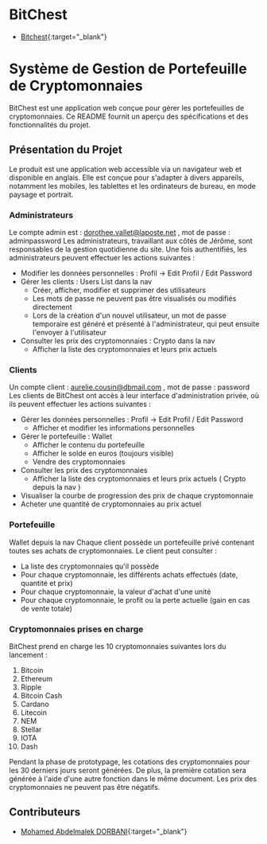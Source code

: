 # BitChest
- [Bitchest](https://dorbani.alwaysdata.net){:target="_blank"}
# Système de Gestion de Portefeuille de Cryptomonnaies

BitChest est une application web conçue pour gérer les portefeuilles de cryptomonnaies. Ce README fournit un aperçu des spécifications et des fonctionnalités du projet.

## Présentation du Projet

Le produit est une application web accessible via un navigateur web et disponible en anglais. Elle est conçue pour s'adapter à divers appareils, notamment les mobiles, les tablettes et les ordinateurs de bureau, en mode paysage et portrait.

### Administrateurs
Le compte admin est : dorothee.vallet@laposte.net , mot de passe : adminpassword 
Les administrateurs, travaillant aux côtés de Jérôme, sont responsables de la gestion quotidienne du site. Une fois authentifiés, les administrateurs peuvent effectuer les actions suivantes :

- Modifier les données personnelles : Profil -> Edit Profil / Edit Password
- Gérer les clients : Users List dans la nav
  - Créer, afficher, modifier et supprimer des utilisateurs
  - Les mots de passe ne peuvent pas être visualisés ou modifiés directement
  - Lors de la création d'un nouvel utilisateur, un mot de passe temporaire est généré et présenté à l'administrateur, qui peut ensuite l'envoyer à l'utilisateur
- Consulter les prix des cryptomonnaies : Crypto dans la nav
  - Afficher la liste des cryptomonnaies et leurs prix actuels

### Clients
Un compte client : aurelie.cousin@dbmail.com , mot de passe : password
Les clients de BitChest ont accès à leur interface d'administration privée, où ils peuvent effectuer les actions suivantes :

- Gérer les données personnelles : Profil -> Edit Profil / Edit Password
  - Afficher et modifier les informations personnelles
- Gérer le portefeuille : Wallet
  - Afficher le contenu du portefeuille
  - Afficher le solde en euros (toujours visible)
  - Vendre des cryptomonnaies
- Consulter les prix des cryptomonnaies
  - Afficher la liste des cryptomonnaies et leurs prix actuels ( Crypto depuis la nav )
- Visualiser la courbe de progression des prix de chaque cryptomonnaie
- Acheter une quantité de cryptomonnaies au prix actuel

### Portefeuille
Wallet depuis la nav
Chaque client possède un portefeuille privé contenant toutes ses achats de cryptomonnaies. Le client peut consulter :

- La liste des cryptomonnaies qu'il possède
- Pour chaque cryptomonnaie, les différents achats effectués (date, quantité et prix)
- Pour chaque cryptomonnaie, la valeur d'achat d'une unité
- Pour chaque cryptomonnaie, le profit ou la perte actuelle (gain en cas de vente totale)

### Cryptomonnaies prises en charge

BitChest prend en charge les 10 cryptomonnaies suivantes lors du lancement :

1. Bitcoin
2. Ethereum
3. Ripple
4. Bitcoin Cash
5. Cardano
6. Litecoin
7. NEM
8. Stellar
9. IOTA
10. Dash

Pendant la phase de prototypage, les cotations des cryptomonnaies pour les 30 derniers jours seront générées. De plus, la première cotation sera générée à l'aide d'une autre fonction dans le même document. Les prix des cryptomonnaies ne peuvent pas être négatifs.

## Contributeurs

- [Mohamed Abdelmalek DORBANI](https://github.com/Malk2375){:target="_blank"}
